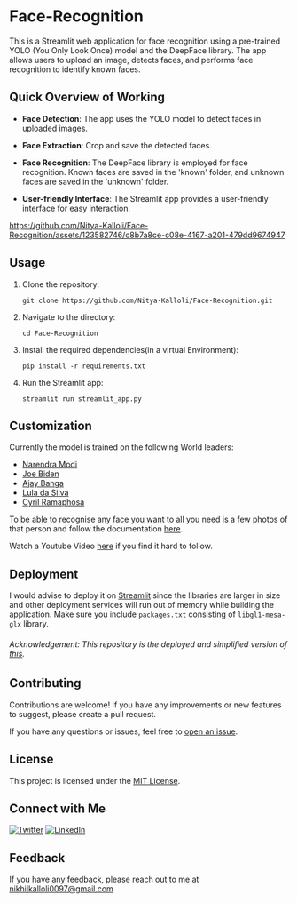 # Face-Recognition 

This is a Streamlit web application for face recognition using a pre-trained YOLO (You Only Look Once) model and the DeepFace library. The app allows users to upload an image, detects faces, and performs face recognition to identify known faces.



## Quick Overview of Working

- **Face Detection**: The app uses the YOLO model to detect faces in uploaded images.
 
- **Face Extraction**: Crop and save the detected faces.

- **Face Recognition**: The DeepFace library is employed for face recognition. Known faces are saved in the 'known' folder, and unknown faces are saved in the 'unknown' folder.

- **User-friendly Interface**: The Streamlit app provides a user-friendly interface for easy interaction.




https://github.com/Nitya-Kalloli/Face-Recognition/assets/123582746/c8b7a8ce-c08e-4167-a201-479dd9674947



## Usage

1. Clone the repository:

   ```
   git clone https://github.com/Nitya-Kalloli/Face-Recognition.git
   ```
2. Navigate to the directory:
    ```
    cd Face-Recognition
    ```

3. Install the required dependencies(in a virtual Environment):
    ```
    pip install -r requirements.txt
    ```

4. Run the Streamlit app:
    ``` 
    streamlit run streamlit_app.py
    ```

## Customization
 Currently the model is trained on the following World leaders:
 - [Narendra Modi](https://en.wikipedia.org/wiki/Narendra_Modi)
 - [Joe Biden](https://en.wikipedia.org/wiki/Joe_Biden)
 - [Ajay Banga](https://en.wikipedia.org/wiki/Ajay_Banga)
 - [Lula da Silva](https://en.wikipedia.org/wiki/Luiz_In%C3%A1cio_Lula_da_Silva)
 - [Cyril Ramaphosa](https://en.wikipedia.org/wiki/Cyril_Ramaphosa)   
      
To be able to recognise any face you want to all you need is a few photos of that person and follow the documentation [here](https://github.com/Nitya-Kalloli/Face-Recognition/blob/main/Custom.md).

Watch a Youtube Video [here](https://youtu.be/FoQ_aJkYwBE?si=wyG9eSOnqBg0upyL) if you find it hard to follow.


## Deployment
I would advise to deploy it on [Streamlit](https://share.streamlit.io/) since the libraries are larger in size and other deployment services will run out of memory while building the application. Make sure you include `packages.txt` consisting of  `libgl1-mesa-glx` library.


###### Acknowledgement: This repository is the deployed and simplified version of [this](https://github.com/sOR-o/Face-Recognition).

## Contributing

Contributions are welcome! If you have any improvements or new features to suggest, please create a pull request.

If you have any questions or issues, feel free to [open an issue](https://github.com/NikhilKalloli/Face-Recognition/issues).


## License

This project is licensed under the [MIT License](LICENSE).


## Connect with Me

[![Twitter](https://img.shields.io/badge/Twitter-1DA1F2?style=for-the-badge&logo=twitter&logoColor=white)](https://twitter.com/NityaKalloli)
[![LinkedIn](https://img.shields.io/badge/LinkedIn-0A66C2?style=for-the-badge&logo=linkedin&logoColor=white)](https://www.linkedin.com/in/nitya-kalloli-81572a24a)

## Feedback

If you have any feedback, please reach out to me at nikhilkalloli0097@gmail.com
   
